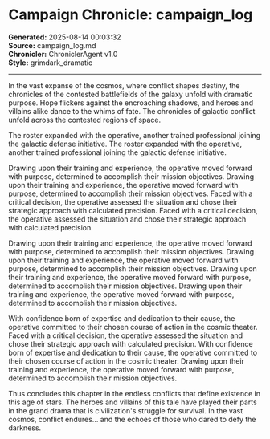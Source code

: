 # Campaign Chronicle: campaign_log

**Generated:** 2025-08-14 00:03:32  
**Source:** campaign_log.md  
**Chronicler:** ChroniclerAgent v1.0  
**Style:** grimdark_dramatic  

---

In the vast expanse of the cosmos, where conflict shapes destiny, the chronicles of the contested battlefields of the galaxy unfold with dramatic purpose. Hope flickers against the encroaching shadows, and heroes and villains alike dance to the whims of fate. The chronicles of galactic conflict unfold across the contested regions of space.

The roster expanded with the operative, another trained professional joining the galactic defense initiative. The roster expanded with the operative, another trained professional joining the galactic defense initiative. 

Drawing upon their training and experience, the operative moved forward with purpose, determined to accomplish their mission objectives. Drawing upon their training and experience, the operative moved forward with purpose, determined to accomplish their mission objectives. Faced with a critical decision, the operative assessed the situation and chose their strategic approach with calculated precision. Faced with a critical decision, the operative assessed the situation and chose their strategic approach with calculated precision. 

Drawing upon their training and experience, the operative moved forward with purpose, determined to accomplish their mission objectives. Drawing upon their training and experience, the operative moved forward with purpose, determined to accomplish their mission objectives. Drawing upon their training and experience, the operative moved forward with purpose, determined to accomplish their mission objectives. Drawing upon their training and experience, the operative moved forward with purpose, determined to accomplish their mission objectives. 

With confidence born of expertise and dedication to their cause, the operative committed to their chosen course of action in the cosmic theater. Faced with a critical decision, the operative assessed the situation and chose their strategic approach with calculated precision. With confidence born of expertise and dedication to their cause, the operative committed to their chosen course of action in the cosmic theater. Drawing upon their training and experience, the operative moved forward with purpose, determined to accomplish their mission objectives.

Thus concludes this chapter in the endless conflicts that define existence in this age of stars. The heroes and villains of this tale have played their parts in the grand drama that is civilization's struggle for survival. In the vast cosmos, conflict endures... and the echoes of those who dared to defy the darkness.